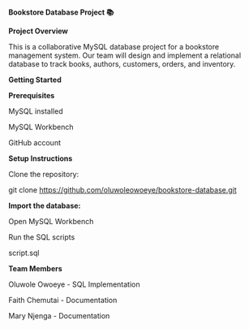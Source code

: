 **Bookstore Database Project 📚**

**Project Overview**

This is a collaborative MySQL database project for a bookstore management system. Our team will design and implement a relational database to track books, authors, customers, orders, and inventory.

**Getting Started**

**Prerequisites**

MySQL installed 

MySQL Workbench 

GitHub account

**Setup Instructions**

Clone the repository:

git clone https://github.com/oluwoleowoeye/bookstore-database.git

**Import the database:**

Open MySQL Workbench

Run the SQL scripts

script.sql

**Team Members**

Oluwole Owoeye - SQL Implementation

Faith Chemutai - Documentation

Mary Njenga - Documentation
